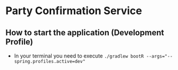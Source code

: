 # Party Confirmation Service

## How to start the application (Development Profile)
- In your terminal you need to execute `./gradlew bootR --args="--spring.profiles.active=dev"`

